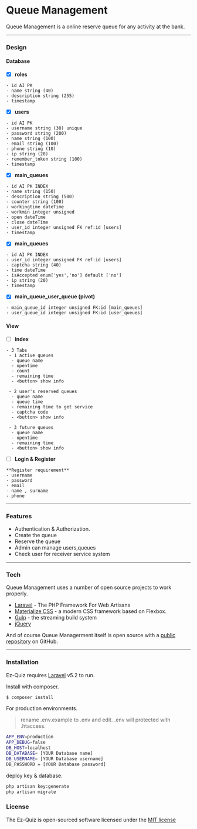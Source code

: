 # Queue Management

Queue Management is a online reserve queue for any activity at the bank.

- - - -

### Design  ###

#### Database ####

- [x] **roles**

```
- id AI PK
- name string (40)
- description string (255)
- timestamp
```

- [x] **users**

```
- id AI PK
- username string (30) unique
- password string (200)
- name string (100)
- email string (100)
- phone string (10)
- ip string (20)
- remember_token string (100)
- timestamp
```

- [x] **main_queues**

```
- id AI PK INDEX
- name string (150)
- description string (500)
- counter string (100)
- workingtime dateTime
- workmin integer unsigned
- open dateTime
- close dateTime
- user_id integer unsigned FK ref:id [users]
- timestamp
```

- [x] **main_queues**

```
- id AI PK INDEX
- user_id integer unsigned FK ref:id [users]
- captcha string (40)
- time dateTime
- isAccepted enum['yes','no'] default ['no']
- ip string (20)
- timestamp
```

- [x] **main_queue_user_queue (pivot)**

```
- main_queue_id integer unsigned FK:id [main_queues]
- user_queue_id integer unsigned FK:id [user_queues]
```

#### View ####

- [ ] **index**

```
- 3 Tabs
 - 1 active queues
  - queue name
  - opentime
  - count
  - remaining time
  - <button> show info

 - 2 user's reserved queues
  - queue name
  - queue time
  - remaining time to get service
  - captcha code
  - <button> show info

 - 3 future queues
  - queue name
  - opentime
  - remaining time
  - <button> show info
```

- [ ] **Login & Register**

```
**Register requirement**
- username
- password
- email
- name , surname
- phone
```

- - - -

### Features
  - Authentication & Authorization.
  - Create the queue
  - Reserve the queue
  - Admin can manage users,queues
  - Check user for receiver service system

- - - -

### Tech

Queue Management uses a number of open source projects to work properly.

* [Laravel] - The PHP Framework For Web Artisans
* [Materialize CSS] - a modern CSS framework based on Flexbox.
* [Gulp] - the streaming build system
* [jQuery]

And of course Queue Managerment itself is open source with a [public repository][projectx]
 on GitHub.

- - - -

### Installation

Ez-Quiz requires [Laravel](https://laravel.com/docs/5.2/) v5.2 to run.

Install with composer.


```sh
$ composer install
```

For production environments.

> rename .env.example to .env and edit.
> .env will protected with .htaccess.

```sh
APP_ENV=production
APP_DEBUG=false
DB_HOST=localhost
DB_DATABASE= [YOUR Database name]
DB_USERNAME= [YOUR Database username]
DB_PASSWORD = [YOUR Database password]
```

deploy key & database.

```sh
php artisan key:generate
php artisan migrate
```

### License

The Ez-Quiz is open-sourced software licensed under the [MIT license](http://opensource.org/licenses/MIT)

   [projectx]: <https://github.com/pozterz/Project_X>
   [git-repo-url]: <https://github.com/pozterz/Project_X.git>
   [Laravel]: <https://laravel.com/docs/5.2/>
   [Materialize CSS]: <http://materializecss.com/>
   [jQuery]: <http://jquery.com>
   [Gulp]: <http://gulpjs.com>

